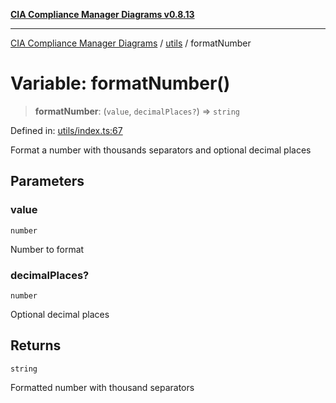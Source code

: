[**CIA Compliance Manager Diagrams v0.8.13**](../../README.md)

***

[CIA Compliance Manager Diagrams](../../modules.md) / [utils](../README.md) / formatNumber

# Variable: formatNumber()

> **formatNumber**: (`value`, `decimalPlaces?`) => `string`

Defined in: [utils/index.ts:67](https://github.com/Hack23/cia-compliance-manager/blob/2f6ce8651c6fa9a0d9c8860576f0ee67ef038efd/src/utils/index.ts#L67)

Format a number with thousands separators and optional decimal places

## Parameters

### value

`number`

Number to format

### decimalPlaces?

`number`

Optional decimal places

## Returns

`string`

Formatted number with thousand separators

